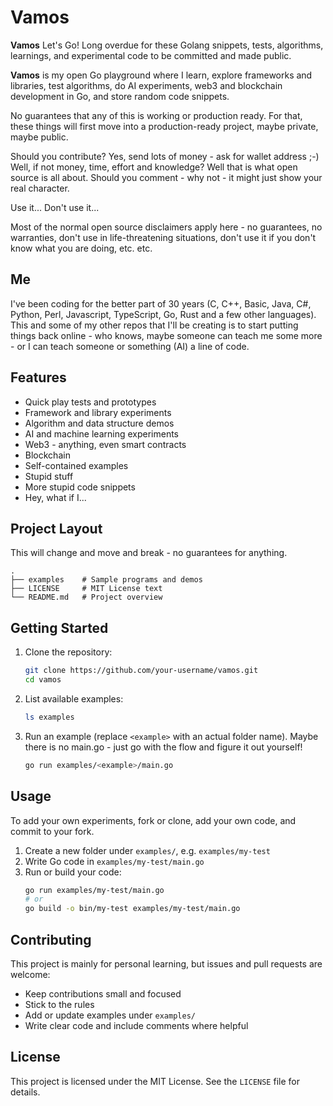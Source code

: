 # Vamos

**Vamos** Let's Go! Long overdue for these Golang snippets, tests, algorithms, learnings, and experimental code to be committed and made public. 

**Vamos** is my open Go playground where I learn, explore frameworks and libraries, test algorithms, do AI experiments, web3 and blockchain development in Go, and store random code snippets.

No guarantees that any of this is working or production ready. For that, these things will first move into a production-ready project, maybe private, maybe public. 

Should you contribute? Yes, send lots of money - ask for wallet address ;-) 
Well, if not money, time, effort and knowledge? Well that is what open source is all about. Should you comment - why not - it might just show your real character. 

Use it... Don't use it...  

Most of the normal open source disclaimers apply here - no guarantees, no warranties, don't use in life-threatening situations, don't use it if you don't know what you are doing, etc. etc.

## Me

I've been coding for the better part of 30 years (C, C++, Basic, Java, C#, Python, Perl, Javascript, TypeScript, Go, Rust and a few other languages). This and some of my other repos that I'll be creating is to start putting things back online - who knows, maybe someone can teach me some more - or I can teach someone or something (AI) a line of code. 

## Features

- Quick play tests and prototypes
- Framework and library experiments
- Algorithm and data structure demos
- AI and machine learning experiments
- Web3 - anything, even smart contracts
- Blockchain
- Self-contained examples
- Stupid stuff
- More stupid code snippets
- Hey, what if I...

## Project Layout

This will change and move and break - no guarantees for anything.

```
.
├── examples    # Sample programs and demos
├── LICENSE     # MIT License text
└── README.md   # Project overview
```

## Getting Started

1. Clone the repository:
   ```bash
   git clone https://github.com/your-username/vamos.git
   cd vamos
   ```
2. List available examples:
   ```bash
   ls examples
   ```
3. Run an example (replace `<example>` with an actual folder name). Maybe there is no main.go - just go with the flow and figure it out yourself! 
   ```bash
   go run examples/<example>/main.go
   ```

## Usage

To add your own experiments, fork or clone, add your own code, and commit to your fork. 

1. Create a new folder under `examples/`, e.g. `examples/my-test`
2. Write Go code in `examples/my-test/main.go`
3. Run or build your code:
   ```bash
   go run examples/my-test/main.go
   # or
   go build -o bin/my-test examples/my-test/main.go
   ```

## Contributing

This project is mainly for personal learning, but issues and pull requests are welcome:

- Keep contributions small and focused
- Stick to the rules
- Add or update examples under `examples/`
- Write clear code and include comments where helpful

## License

This project is licensed under the MIT License. See the `LICENSE` file for details.